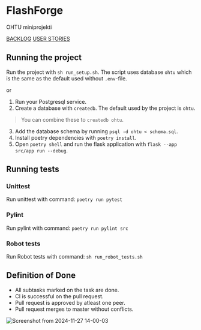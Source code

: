 # FlashForge
OHTU miniprojekti

[BACKLOG](https://github.com/users/santeri0200/projects/3)
[USER STORIES](https://github.com/users/santeri0200/projects/4)

## Running the project
Run the project with `sh run_setup.sh`.
The script uses database `ohtu` which is the same as the default used without `.env`-file.

or

1. Run your Postgresql service.
2. Create a database with `createdb`. The default used by the project is `ohtu`.
> You can combine these to `createdb ohtu`.
3. Add the database schema by running `psql -d ohtu < schema.sql`.
4. Install poetry dependencies with `poetry install`.
5. Open `poetry shell` and run the flask application with `flask --app src/app run --debug`.

## Running tests

### Unittest

Run unittest with command: `poetry run pytest`

### Pylint

Run pylint with command: `poetry run pylint src`

### Robot tests

Run Robot tests with command: `sh run_robot_tests.sh`

## Definition of Done
- All subtasks marked on the task are done.
- CI is successful on the pull request.
- Pull request is approved by atleast one peer.
- Pull request merges to master without conflicts.

![Screenshot from 2024-11-27 14-00-03](https://github.com/user-attachments/assets/95a6da17-7494-4cd8-b92d-f2b62e355663)
